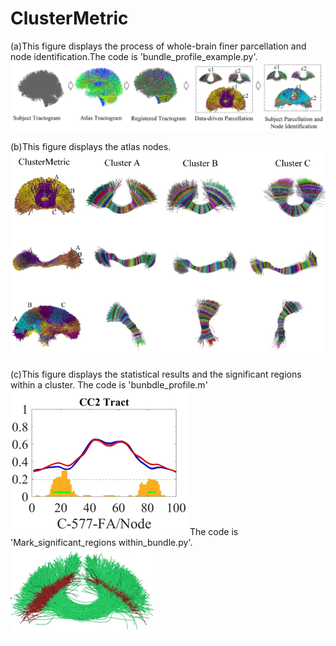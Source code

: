 # ClusterMetric
(a)This figure displays the process of whole-brain finer parcellation and node identification.The code is 'bundle_profile_example.py'.
![image](https://github.com/A203-IPIS/ClusterMetric/blob/main/Parcellation.png)

(b)This figure displays the atlas nodes.
![image](https://github.com/A203-IPIS/ClusterMetric/blob/main/Atlas_Node.png)

(c)This figure displays the statistical results and the significant regions within  a cluster. The code is 'bunbdle_profile.m'  ![image](https://github.com/A203-IPIS/ClusterMetric/blob/main/Statistical_Result.png)
The code is 'Mark_significant_regions within_bundle.py'. ![image](https://github.com/A203-IPIS/ClusterMetric/blob/main/Mark_significant_regions.png)

